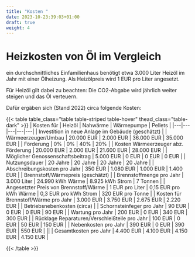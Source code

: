```yaml
---
title: "Kosten "
date: 2023-10-23:39:03+01:00
draft: true
weight: 4
---
```


# Heizkosten von Öl im Vergleich

ein durchschnittliches Einfamilienhaus benötigt etwa 3.000 Liter Heizöl im Jahr mit einer Ölheizung.
Als Heizölpreis wird 1 EUR pro Liter angesetzt.

Für Heizöl gilt dabei zu beachten: Die CO2-Abgabe wird jährlich weiter steigen und das Öl verteuern. 

Dafür ergäben sich (Stand 2022) circa folgende Kosten:

{{< table table_class="table table-striped table-hover" thead_class="table-dark" >}}
| Kosten für          |  Heizöl   | Nahwärme     | Wärmepumpe  | Pellets |
|---|---|---|---|---|
| Investition in neue Anlage im Gebäude (geschätzt) |
| Wärmeerzeuger/Umbau | 20.000 EUR | 2.000 EUR | 36.000 EUR | 35.000 EUR |
| Förderung  | 0% | 0% | 40% | 20% |
| Kosten Wärmeerzeuger abz. Förderung  | 20.000 EUR | 2.000 EUR | 21.600 EUR | 28.000 EUR |
| Möglicher Genossenschaftsbeitrag  | 5.000 EUR | 0 EUR | 0 EUR | 0 EUR |
| Nutzungsdauer  | 20 Jahre | 20 Jahre | 20 Jahre | 20 Jahre |
| Abschreibungskosten pro Jahr  | 350 EUR | 1.080 EUR | 1.000 EUR | 1.400 EUR |
| Brennstoff/Wärmepreis (geschätzt) |
| Brennstoffmenge pro Jahr  | 3.000 Liter | 24.990 kWh Wärme | 8.925 kWh Strom | 7 Tonnen |
| Angesetzter Preis von Brennstoff/Wärme  | 1 EUR pro Liter | 0,15 EUR pro kWh Wärme | 0,3 EUR pro kWh Strom | 320 EUR pro Tonne |
| Kosten für Brennstoff/Wärme pro Jahr  | 3.000 EUR | 3.750 EUR | 2.675 EUR | 2.220 EUR |
| Betriebsnebenkosten (circa) |
| Schornsteinfeger pro Jahr  | 90 EUR | 0 EUR | 0 EUR | 90 EUR |
| Wartung  pro Jahr  | 200 EUR | 0 EUR | 340 EUR | 300 EUR |
| Rücklage Reparaturen/Verschleißteile  pro Jahr  | 100 EUR | 0 EUR | 50 EUR | 150 EUR |
| Nebenkosten  pro Jahr  | 390 EUR | 0 EUR | 390 EUR | 550 EUR |
||
| Gesamtkosten pro Jahr  | 4.400 EUR | 4.100 EUR | 4.150 EUR | 4.150 EUR |


{{< /table >}}


